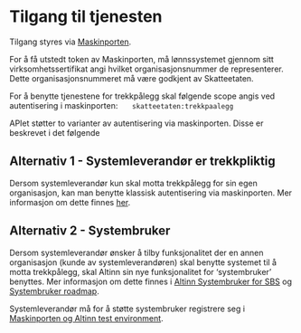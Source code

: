# Tilgang til tjenesten
Tilgang styres via [Maskinporten](https://skatteetaten.github.io/api-dokumentasjon/om/sikkerhet).

For å få utstedt token av Maskinporten, må lønnssystemet gjennom sitt virksomhetssertifikat angi hvilket organisasjonsnummer de representerer. Dette organisasjonsnummeret må være godkjent av Skatteetaten.

For å benytte tjenestene for trekkpålegg skal følgende scope angis ved autentisering i maskinporten:
```    skatteetaten:trekkpaalegg ```

APIet støtter to varianter av autentisering via maskinporten. Disse er beskrevet i det følgende

## Alternativ 1 - Systemleverandør er trekkpliktig
Dersom systemleverandør kun skal motta trekkpålegg for sin egen organisasjon, kan man benytte klassisk autentisering via maskinporten. Mer informasjon om dette finnes [her](https://skatteetaten.github.io/api-dokumentasjon/om/sikkerhet).

## Alternativ 2 - Systembruker
Dersom systemleverandør ønsker å tilby funksjonalitet der en annen organisasjon (kunde av systemleverandøren) skal benytte systemet til å motta trekkpålegg, skal Altinn sin nye funksjonalitet for ‘systembruker’ benyttes. Mer informasjon om dette finnes i [Altinn Systembruker for SBS](https://docs.altinn.studio/authentication/guides/systemauthentication-for-systemproviders/) og
[Systembruker roadmap](https://github.com/orgs/digdir/projects/8/views/5?pane=issue&itemId=41197982).

Systemleverandør må for å støtte systembruker registrere seg i [Maskinporten og Altinn test environment](https://docs.altinn.studio/authentication/guides/systemauthentication-for-systemproviders/).
